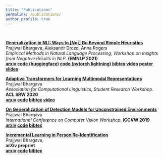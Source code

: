```yaml
---
title: "Publications"
permalink: /publications/
author_profile: true
---
```

<br>

<b>[Generalization in NLI: Ways to [Not] Go Beyond Simple Heuristics](../publications/GeneralizationNliEmnlp)</b> <br>
Prajjwal Bhargava, Aleksandr Drozd, Anna Rogers <br>
<i>Empirical Methods in Natural Language Processing, Workshop on Insights from Negative Results in NLP</i>. <b> (EMNLP 2021)</b><br>
<b> [arxiv](https://arxiv.org/abs/2110.01518) [code (huggingface)](https://github.com/prajjwal1/generalize_lm_nli) [code (pytorch lightning)]()  [bibtex](https://raw.githubusercontent.com/prajjwal1/prajjwal1.github.io/master/bibtex/generalize_lm_nli.bib)  [video](https://www.youtube.com/watch?v=ByQu3J6Ji7E) [poster]() [slides]()</b>


<b>[Adaptive Transformers for Learning Multimodal Representations](../publications/adaptive_tfmr_acl_srw_2020)</b> <br>
Prajjwal Bhargava <br>
<i>Association for Computational Linguistics, Student Research Workshop</i>. <b>ACL SRW 2020</b><br>
<b> [arxiv](https://arxiv.org/abs/2005.07486) [code](https://github.com/prajjwal1/adaptive_transformer) [bibtex](https://raw.githubusercontent.com/prajjwal1/prajjwal1.github.io/master/bibtex/adaptive_transformer.bib) [video](http://slideslive.com/38928637) </b>


<b>[On Generalization of Detection Models for Unconstrained Environments](../publications/GenDetectionIccvw19)</b> <br>
Prajjwal Bhargava <br>
<i>International Conference on Computer Vision Workshop</i>. <b>ICCVW 2019</b><br>
<b> [arxiv](https://arxiv.org/abs/1909.13080) [code](https://github.com/prajjwal1/autonomous-object-detection) [bibtex](https://raw.githubusercontent.com/prajjwal1/prajjwal1.github.io/master/bibtex/gen_detection_models_iccvw19.bib)</b>

<b>[Incremental Learning in Person Re-Identification](../publications/IncrementalPersonReid)</b> <br>
Prajjwal Bhargava, <br>
<b>arXiv preprint</b><br>
<b> [arxiv](https://arxiv.org/abs/1808.06281) [code](https://github.com/prajjwal1/person-reid-incremental) [bibtex](https://raw.githubusercontent.com/prajjwal1/prajjwal1.github.io/master/bibtex/incremental_person_reid.bib)</b>


